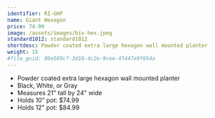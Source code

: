 ```yaml
---
identifier: RI-GHP
name: Giant Hexagon
price: 74.99
image: /assets/images/bix-hex.jpeg
standard1012: standard1012
shortdesc: Powder coated extra large hexagon wall mounted planter
weight: 15
#file_guid: 09e589c7-3d18-4c2e-9cee-4f447e9f054a
---
```



- Powder coated extra large hexagon wall mounted planter
- Black, White, or Gray  
- Measures 21" tall by 24" wide
- Holds 10" pot: $74.99
- Holds 12" pot: $84.99  
